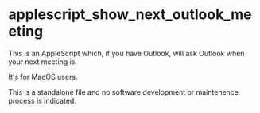 # applescript_show_next_outlook_meeting

This is an AppleScript which, if you have Outlook,
will ask Outlook when your next meeting is.

It's for MacOS users. 

This is a standalone file and no software development
or maintenence process is indicated. 


